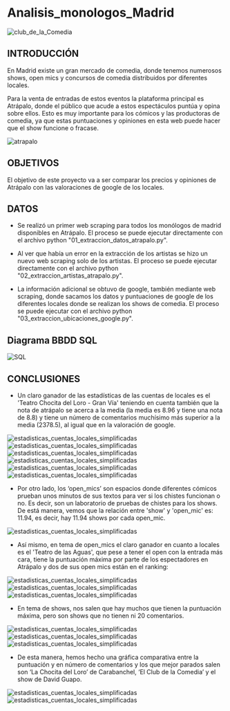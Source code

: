 # Analisis_monologos_Madrid

![club_de_la_Comedia](https://github.com/Stefy-Castillo/ELT_project/blob/main/04_imagenes/imagenes_presentacion/e62296bd-16e5-4073-bfda-f8f958002454_16-9-aspect-ratio_default_0.jpg)

## INTRODUCCIÓN

En Madrid existe un gran mercado de comedia, donde tenemos numerosos shows, open mics y concursos de comedia distribuidos por diferentes locales. 

Para la venta de entradas de estos eventos la plataforma principal es Atrápalo, donde el público que acude a estos espectáculos puntúa y opina sobre ellos. Esto es muy importante para los cómicos y las productoras de comedia, ya que estas puntuaciones y opiniones en esta web puede hacer que el show funcione o fracase.

![atrapalo](https://github.com/Stefy-Castillo/ELT_project/blob/main/04_imagenes/imagenes_presentacion/Ofertas-del-d%C3%ADa-propuesta-de-valor-de-Atr%C3%A1palo-destacada.png)


## OBJETIVOS

El objetivo de este proyecto va a ser comparar los precios y opiniones de Atrápalo con las valoraciones de google de los locales.

## DATOS

- Se realizó un primer web scraping para todos los monólogos de madrid disponibles en Atrápalo. El proceso se puede ejecutar directamente con el archivo python "01_extraccion_datos_atrapalo.py".

- Al ver que había un error en la extracción de los artistas se hizo un nuevo web scraping solo de los artistas. El proceso se puede ejecutar directamente con el archivo python "02_extraccion_artistas_atrapalo.py".

- La información adicional se obtuvo de google, también mediante web scraping, donde sacamos los datos y puntuaciones de google de los diferentes locales donde se realizan los shows de comedia. El proceso se puede ejecutar con el archivo python "03_extraccion_ubicaciones_google.py".

## Diagrama BBDD SQL

![SQL](https://github.com/Stefy-Castillo/ELT_project/blob/main/04_imagenes/Tablas%20monologos.png)

## CONCLUSIONES

- Un claro ganador de las estadísticas de las cuentas de locales es el 'Teatro Chocita del Loro - Gran Vía' teniendo en cuenta también que la nota de atrápalo se acerca a la media (la media es 8.96 y tiene una nota de 8.8) y tiene un número de comentarios muchísimo más superior a la media (2378.5), al igual que en la valoración de google.

![estadisticas_cuentas_locales_simplificadas](https://github.com/Stefy-Castillo/ELT_project/blob/main/04_imagenes/graficas_conclusiones/estadisticas_locales/estadisticas_cuentas_locales_simplificadas.PNG)
![estadisticas_cuentas_locales_simplificadas](https://github.com/Stefy-Castillo/ELT_project/blob/main/04_imagenes/graficas_conclusiones/estadisticas_locales/cuentas_local_valores_maximos.PNG)
![estadisticas_cuentas_locales_simplificadas](https://github.com/Stefy-Castillo/ELT_project/blob/main/04_imagenes/graficas_conclusiones/estadisticas_locales/datos_chocita_del_loro.PNG)
![estadisticas_cuentas_locales_simplificadas](https://github.com/Stefy-Castillo/ELT_project/blob/main/04_imagenes/graficas_conclusiones/estadisticas_locales/comparacion_estadistiscas_completo.PNG)
![estadisticas_cuentas_locales_simplificadas](https://github.com/Stefy-Castillo/ELT_project/blob/main/04_imagenes/graficas_conclusiones/estadisticas_locales/grafica_valoraciones_chocita_atrapalo.PNG)
![estadisticas_cuentas_locales_simplificadas](https://github.com/Stefy-Castillo/ELT_project/blob/main/04_imagenes/graficas_conclusiones/estadisticas_locales/grafica_valoraciones_chocita_google.PNG)


- Por otro lado, los ‘open_mics’ son espacios donde diferentes cómicos prueban unos minutos de sus textos para ver si los chistes funcionan o no. Es decir, son un laboratorio de pruebas de chistes para los shows. De está manera, vemos que la relación entre 'show' y 'open_mic' es: 11.94, es decir, hay 11.94 shows por cada open_mic.

![estadisticas_cuentas_locales_simplificadas](https://github.com/Stefy-Castillo/ELT_project/blob/main/04_imagenes/graficas_conclusiones/porcentajes_open_mics.PNG)

- Así mismo, en tema de open_mics el claro ganador en cuanto a locales es el 'Teatro de las Aguas', que pese a tener el open con la entrada más cara, tiene la puntuación máxima por parte de los espectadores en Atrápalo y dos de sus open mics están en el ranking:

![estadisticas_cuentas_locales_simplificadas](https://github.com/Stefy-Castillo/ELT_project/blob/main/04_imagenes/estadisticas_open_mics/top_open_mics.PNG)
![estadisticas_cuentas_locales_simplificadas](https://github.com/Stefy-Castillo/ELT_project/blob/main/04_imagenes/estadisticas_open_mics/datos_estadisticas_opens_teatro_de_las_aguas.PNG)
![estadisticas_cuentas_locales_simplificadas](https://github.com/Stefy-Castillo/ELT_project/blob/main/04_imagenes/estadisticas_open_mics/grafica_estadisticas_teatro%20de%20las%20aguas.PNG)

- En tema de shows, nos salen que hay muchos que tienen la puntuación máxima, pero son shows que no tienen ni 20 comentarios.

![estadisticas_cuentas_locales_simplificadas](https://github.com/Stefy-Castillo/ELT_project/blob/main/04_imagenes/estadisticas_shows/estadisticas_shows.PNG)
![estadisticas_cuentas_locales_simplificadas](https://github.com/Stefy-Castillo/ELT_project/blob/main/04_imagenes/estadisticas_shows/top_shows.PNG)
![estadisticas_cuentas_locales_simplificadas](https://github.com/Stefy-Castillo/ELT_project/blob/main/04_imagenes/estadisticas_shows/shows_mayor%20nota.PNG)

- De esta manera, hemos hecho una gráfica comparativa entre la puntuación y en número de comentarios y los que mejor parados salen son ‘La Chocita del Loro’ de Carabanchel,  ‘El Club de la Comedia’ y el show de David Guapo.

![estadisticas_cuentas_locales_simplificadas](https://github.com/Stefy-Castillo/ELT_project/blob/main/04_imagenes/estadisticas_shows/estadisticas_notas_shows.PNG)
![estadisticas_cuentas_locales_simplificadas](https://github.com/Stefy-Castillo/ELT_project/blob/main/04_imagenes/imagenes_presentacion/david.png)
